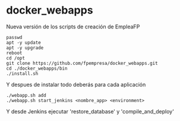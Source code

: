 # docker_webapps
Nueva versión de los scripts de creación de EmpleaFP

``` script
passwd
apt -y update
apt -y upgrade
reboot
cd /opt
git clone https://github.com/fpempresa/docker_webapps.git
cd ./docker_webapps/bin
./install.sh

```

Y despues de instalar todo deberás para cada aplicación

``` script
./webapp.sh add 
./webapp.sh start_jenkins <nombre_app> <environment>
```
Y desde Jenkins ejecutar 'restore_database' y 'compile_and_deploy' 

